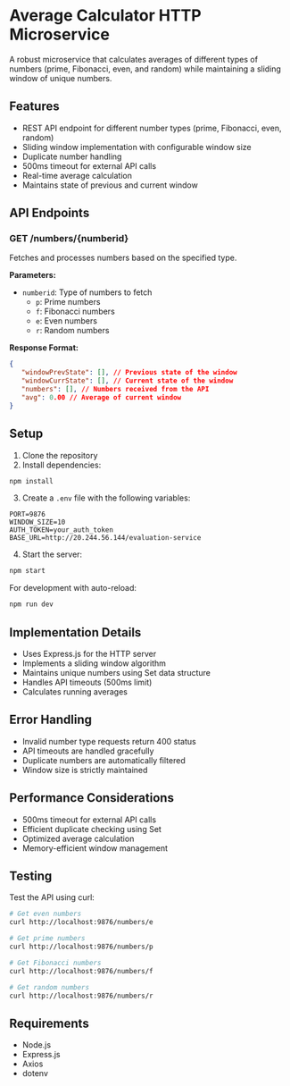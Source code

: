 # Average Calculator HTTP Microservice

A robust microservice that calculates averages of different types of numbers (prime, Fibonacci, even, and random) while maintaining a sliding window of unique numbers.

## Features

- REST API endpoint for different number types (prime, Fibonacci, even, random)
- Sliding window implementation with configurable window size
- Duplicate number handling
- 500ms timeout for external API calls
- Real-time average calculation
- Maintains state of previous and current window

## API Endpoints

### GET /numbers/{numberid}

Fetches and processes numbers based on the specified type.

**Parameters:**
- `numberid`: Type of numbers to fetch
  - `p`: Prime numbers
  - `f`: Fibonacci numbers
  - `e`: Even numbers
  - `r`: Random numbers

**Response Format:**
```json
{
   "windowPrevState": [], // Previous state of the window
   "windowCurrState": [], // Current state of the window
   "numbers": [], // Numbers received from the API
   "avg": 0.00 // Average of current window
}
```

## Setup

1. Clone the repository
2. Install dependencies:
```bash
npm install
```

3. Create a `.env` file with the following variables:
```
PORT=9876
WINDOW_SIZE=10
AUTH_TOKEN=your_auth_token
BASE_URL=http://20.244.56.144/evaluation-service
```

4. Start the server:
```bash
npm start
```

For development with auto-reload:
```bash
npm run dev
```

## Implementation Details

- Uses Express.js for the HTTP server
- Implements a sliding window algorithm
- Maintains unique numbers using Set data structure
- Handles API timeouts (500ms limit)
- Calculates running averages

## Error Handling

- Invalid number type requests return 400 status
- API timeouts are handled gracefully
- Duplicate numbers are automatically filtered
- Window size is strictly maintained

## Performance Considerations

- 500ms timeout for external API calls
- Efficient duplicate checking using Set
- Optimized average calculation
- Memory-efficient window management

## Testing

Test the API using curl:
```bash
# Get even numbers
curl http://localhost:9876/numbers/e

# Get prime numbers
curl http://localhost:9876/numbers/p

# Get Fibonacci numbers
curl http://localhost:9876/numbers/f

# Get random numbers
curl http://localhost:9876/numbers/r
```

## Requirements

- Node.js
- Express.js
- Axios
- dotenv
